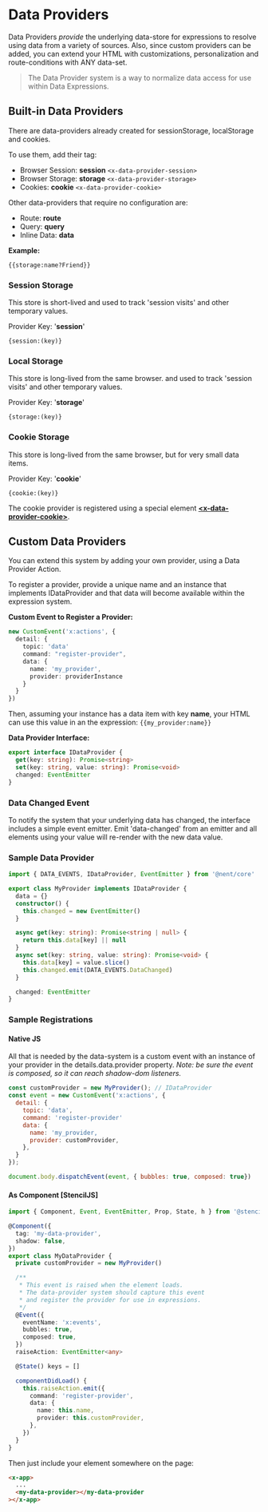 # Data Providers

Data Providers _provide_ the underlying data-store for expressions to resolve using data from a variety of sources. Also, since custom providers can be added, you can extend your HTML with customizations, personalization and route-conditions with ANY data-set.

> The Data Provider system is a way to normalize data access for use within Data Expressions.

## Built-in Data Providers

There are data-providers already created for sessionStorage, localStorage and cookies.

To use them, add their tag:

* Browser Session: **session** `<x-data-provider-session>`
* Browser Storage: **storage** `<x-data-provider-storage>`
* Cookies: **cookie** `<x-data-provider-cookie>`

Other data-providers that require no configuration are:

* Route: **route**
* Query: **query**
* Inline Data: **data**

**Example:**

  `{{storage:name?Friend}}`

### Session Storage

This store is short-lived and used to track 'session visits' and other temporary values.

Provider Key: '**session**'

`{session:(key)}`

### Local Storage

This store is long-lived from the same browser. and used to track 'session visits' and other temporary values.

Provider Key: '**storage**'

`{storage:(key)}`

### Cookie Storage

This store is long-lived from the same browser, but for very small data items.

Provider Key: '**cookie**'

`{cookie:(key)}`

The cookie provider is registered using a special element **[\<x-data-provider-cookie\>](/components/x-data-provider-cookie)**.

## Custom Data Providers

You can extend this system by adding your own provider, using a Data Provider Action.

To register a provider, provide a unique name and an instance that implements IDataProvider and that data will become available within the expression system.

**Custom Event to Register a Provider:**

```typescript
new CustomEvent('x:actions', {
  detail: {
    topic: 'data'
    command: "register-provider",
    data: {
      name: 'my_provider',
      provider: providerInstance
    }
  }
})
```

Then, assuming your instance has a data item with key **name**, your HTML can use this value in an the expression: `{{my_provider:name}}`

**Data Provider Interface:**

```typescript
export interface IDataProvider {
  get(key: string): Promise<string>
  set(key: string, value: string): Promise<void>
  changed: EventEmitter
}
```

### Data Changed Event

To notify the system that your underlying data has changed, the interface includes a simple event emitter. Emit 'data-changed' from an emitter and all elements using your value will re-render with the new data value.

### Sample Data Provider

```typescript
import { DATA_EVENTS, IDataProvider, EventEmitter } from '@nent/core'

export class MyProvider implements IDataProvider {
  data = {}
  constructor() {
    this.changed = new EventEmitter()
  }

  async get(key: string): Promise<string | null> {
    return this.data[key] || null
  }
  async set(key: string, value: string): Promise<void> {
    this.data[key] = value.slice()
    this.changed.emit(DATA_EVENTS.DataChanged)
  }

  changed: EventEmitter
}
```

### Sample Registrations

#### Native JS

All that is needed by the data-system is a custom event with an instance of your provider in the details.data.provider property. _Note: be sure the event is composed, so it can reach shadow-dom listeners._

```javascript
const customProvider = new MyProvider(); // IDataProvider
const event = new CustomEvent('x:actions', {
  detail: {
    topic: 'data',
    command: 'register-provider'
    data: {
      name: 'my_provider,
      provider: customProvider,
    },
  }
});

document.body.dispatchEvent(event, { bubbles: true, composed: true})

```

#### As Component [StencilJS]

```typescript
import { Component, Event, EventEmitter, Prop, State, h } from '@stencil/core'

@Component({
  tag: 'my-data-provider',
  shadow: false,
})
export class MyDataProvider {
  private customProvider = new MyProvider()

  /**
   * This event is raised when the element loads.
   * The data-provider system should capture this event
   * and register the provider for use in expressions.
   */
  @Event({
    eventName: 'x:events',
    bubbles: true,
    composed: true,
  })
  raiseAction: EventEmitter<any>

  @State() keys = []

  componentDidLoad() {
    this.raiseAction.emit({
      command: 'register-provider',
      data: {
        name: this.name,
        provider: this.customProvider,
      },
    })
  }
}
```

Then just include your element somewhere on the page:

```html
<x-app>
  ...
  <my-data-provider></my-data-provider
></x-app>
```
